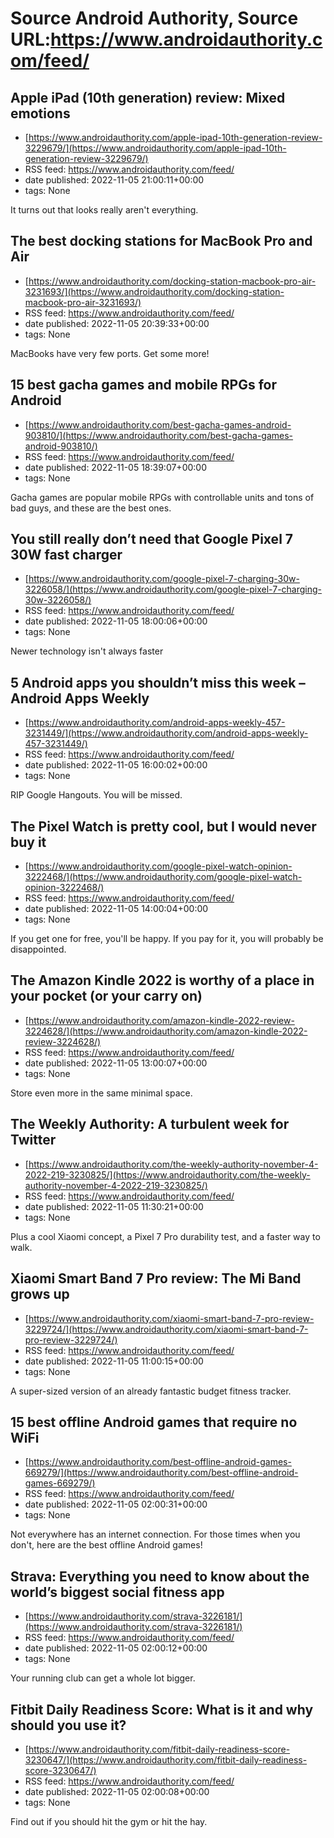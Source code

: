 # Source Android Authority, Source URL:https://www.androidauthority.com/feed/

## Apple iPad (10th generation) review: Mixed emotions
 - [https://www.androidauthority.com/apple-ipad-10th-generation-review-3229679/](https://www.androidauthority.com/apple-ipad-10th-generation-review-3229679/)
 - RSS feed: https://www.androidauthority.com/feed/
 - date published: 2022-11-05 21:00:11+00:00
 - tags: None

It turns out that looks really aren't everything.

## The best docking stations for MacBook Pro and Air
 - [https://www.androidauthority.com/docking-station-macbook-pro-air-3231693/](https://www.androidauthority.com/docking-station-macbook-pro-air-3231693/)
 - RSS feed: https://www.androidauthority.com/feed/
 - date published: 2022-11-05 20:39:33+00:00
 - tags: None

MacBooks have very few ports. Get some more!

## 15 best gacha games and mobile RPGs for Android
 - [https://www.androidauthority.com/best-gacha-games-android-903810/](https://www.androidauthority.com/best-gacha-games-android-903810/)
 - RSS feed: https://www.androidauthority.com/feed/
 - date published: 2022-11-05 18:39:07+00:00
 - tags: None

Gacha games are popular mobile RPGs with controllable units and tons of bad guys, and these are the best ones.

## You still really don’t need that Google Pixel 7 30W fast charger
 - [https://www.androidauthority.com/google-pixel-7-charging-30w-3226058/](https://www.androidauthority.com/google-pixel-7-charging-30w-3226058/)
 - RSS feed: https://www.androidauthority.com/feed/
 - date published: 2022-11-05 18:00:06+00:00
 - tags: None

Newer technology isn't always faster

## 5 Android apps you shouldn’t miss this week – Android Apps Weekly
 - [https://www.androidauthority.com/android-apps-weekly-457-3231449/](https://www.androidauthority.com/android-apps-weekly-457-3231449/)
 - RSS feed: https://www.androidauthority.com/feed/
 - date published: 2022-11-05 16:00:02+00:00
 - tags: None

RIP Google Hangouts. You will be missed.

## The Pixel Watch is pretty cool, but I would never buy it
 - [https://www.androidauthority.com/google-pixel-watch-opinion-3222468/](https://www.androidauthority.com/google-pixel-watch-opinion-3222468/)
 - RSS feed: https://www.androidauthority.com/feed/
 - date published: 2022-11-05 14:00:04+00:00
 - tags: None

If you get one for free, you'll be happy. If you pay for it, you will probably be disappointed.

## The Amazon Kindle 2022 is worthy of a place in your pocket (or your carry on)
 - [https://www.androidauthority.com/amazon-kindle-2022-review-3224628/](https://www.androidauthority.com/amazon-kindle-2022-review-3224628/)
 - RSS feed: https://www.androidauthority.com/feed/
 - date published: 2022-11-05 13:00:07+00:00
 - tags: None

Store even more in the same minimal space.

## The Weekly Authority: A turbulent week for Twitter
 - [https://www.androidauthority.com/the-weekly-authority-november-4-2022-219-3230825/](https://www.androidauthority.com/the-weekly-authority-november-4-2022-219-3230825/)
 - RSS feed: https://www.androidauthority.com/feed/
 - date published: 2022-11-05 11:30:21+00:00
 - tags: None

Plus a cool Xiaomi concept, a Pixel 7 Pro durability test, and a faster way to walk.

## Xiaomi Smart Band 7 Pro review: The Mi Band grows up
 - [https://www.androidauthority.com/xiaomi-smart-band-7-pro-review-3229724/](https://www.androidauthority.com/xiaomi-smart-band-7-pro-review-3229724/)
 - RSS feed: https://www.androidauthority.com/feed/
 - date published: 2022-11-05 11:00:15+00:00
 - tags: None

A super-sized version of an already fantastic budget fitness tracker.

## 15 best offline Android games that require no WiFi
 - [https://www.androidauthority.com/best-offline-android-games-669279/](https://www.androidauthority.com/best-offline-android-games-669279/)
 - RSS feed: https://www.androidauthority.com/feed/
 - date published: 2022-11-05 02:00:31+00:00
 - tags: None

Not everywhere has an internet connection. For those times when you don't, here are the best offline Android games!

## Strava: Everything you need to know about the world’s biggest social fitness app
 - [https://www.androidauthority.com/strava-3226181/](https://www.androidauthority.com/strava-3226181/)
 - RSS feed: https://www.androidauthority.com/feed/
 - date published: 2022-11-05 02:00:12+00:00
 - tags: None

Your running club can get a whole lot bigger.

## Fitbit Daily Readiness Score: What is it and why should you use it?
 - [https://www.androidauthority.com/fitbit-daily-readiness-score-3230647/](https://www.androidauthority.com/fitbit-daily-readiness-score-3230647/)
 - RSS feed: https://www.androidauthority.com/feed/
 - date published: 2022-11-05 02:00:08+00:00
 - tags: None

Find out if you should hit the gym or hit the hay.

